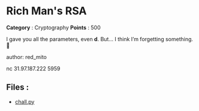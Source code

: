 # Rich Man's RSA

**Category** : Cryptography
**Points** : 500

I gave you all the parameters, even **d**. But… I think I’m forgetting something.🤔

author: red_mito

nc 31.97.187.222 5959

## Files : 
 - [chall.py](./chall.py)


